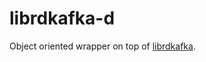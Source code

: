 # librdkafka-d

Object oriented wrapper on top of [librdkafka](https://github.com/edenhill/librdkafka).
